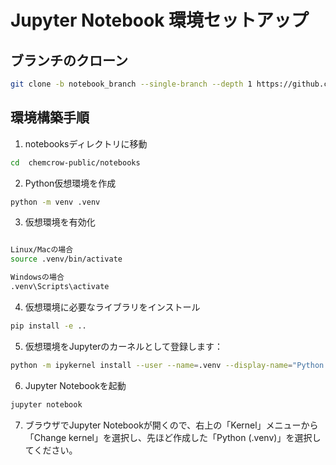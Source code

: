 # Jupyter Notebook 環境セットアップ

## ブランチのクローン

```bash
git clone -b notebook_branch --single-branch --depth 1 https://github.com:QunaSys/chemcrow-public.git

```


## 環境構築手順

1. notebooksディレクトリに移動

```bash
cd  chemcrow-public/notebooks
```


2. Python仮想環境を作成

```bash
python -m venv .venv
```


3. 仮想環境を有効化

```bash

Linux/Macの場合
source .venv/bin/activate

Windowsの場合
.venv\Scripts\activate
```

4. 仮想環境に必要なライブラリをインストール

```bash
pip install -e ..
```

5. 仮想環境をJupyterのカーネルとして登録します：

```bash
python -m ipykernel install --user --name=.venv --display-name="Python (.venv)"
```

6. Jupyter Notebookを起動

```bash
jupyter notebook
```

7. ブラウザでJupyter Notebookが開くので、右上の「Kernel」メニューから「Change kernel」を選択し、先ほど作成した「Python (.venv)」を選択してください。